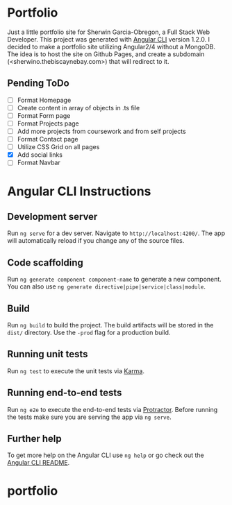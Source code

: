 # Portfolio
Just a little portfolio site for Sherwin Garcia-Obregon, a Full Stack Web Developer.
This project was generated with [Angular CLI](https://github.com/angular/angular-cli) version 1.2.0.
I decided to make a portfolio site utilizing Angular2/4 without a MongoDB. The idea is to host
the site on Github Pages, and create a subdomain (<sherwino.thebiscaynebay.com>) that will redirect to it. 

## Pending ToDo
- [ ] Format Homepage
- [ ] Create content in array of objects in .ts file
- [ ] Format Form page
- [ ] Format Projects page
- [ ] Add more projects from coursework and from self projects
- [ ] Format Contact page
- [ ] Utilize CSS Grid on all pages
- [x] Add social links
- [ ] Format Navbar

# Angular CLI Instructions
## Development server

Run `ng serve` for a dev server. Navigate to `http://localhost:4200/`. The app will automatically reload if you change any of the source files.

## Code scaffolding

Run `ng generate component component-name` to generate a new component. You can also use `ng generate directive|pipe|service|class|module`.

## Build

Run `ng build` to build the project. The build artifacts will be stored in the `dist/` directory. Use the `-prod` flag for a production build.

## Running unit tests

Run `ng test` to execute the unit tests via [Karma](https://karma-runner.github.io).

## Running end-to-end tests

Run `ng e2e` to execute the end-to-end tests via [Protractor](http://www.protractortest.org/).
Before running the tests make sure you are serving the app via `ng serve`.

## Further help

To get more help on the Angular CLI use `ng help` or go check out the [Angular CLI README](https://github.com/angular/angular-cli/blob/master/README.md).
# portfolio
